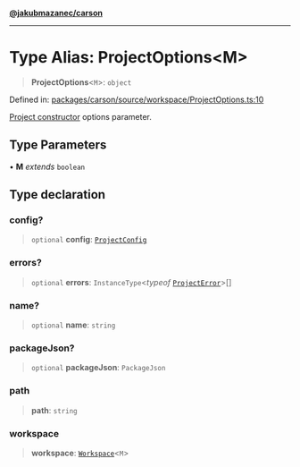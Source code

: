 [**@jakubmazanec/carson**](../README.md)

---

# Type Alias: ProjectOptions\<M\>

> **ProjectOptions**\<`M`\>: `object`

Defined in:
[packages/carson/source/workspace/ProjectOptions.ts:10](https://github.com/jakubmazanec/tools/blob/76a9140b954a789a6120dd2126b179ec0180d7e9/packages/carson/source/workspace/ProjectOptions.ts#L10)

[Project constructor](../classes/Project.md#constructors) options parameter.

## Type Parameters

• **M** _extends_ `boolean`

## Type declaration

### config?

> `optional` **config**: [`ProjectConfig`](ProjectConfig.md)

### errors?

> `optional` **errors**: `InstanceType`\<_typeof_ [`ProjectError`](../variables/ProjectError.md)\>[]

### name?

> `optional` **name**: `string`

### packageJson?

> `optional` **packageJson**: `PackageJson`

### path

> **path**: `string`

### workspace

> **workspace**: [`Workspace`](../classes/Workspace.md)\<`M`\>
